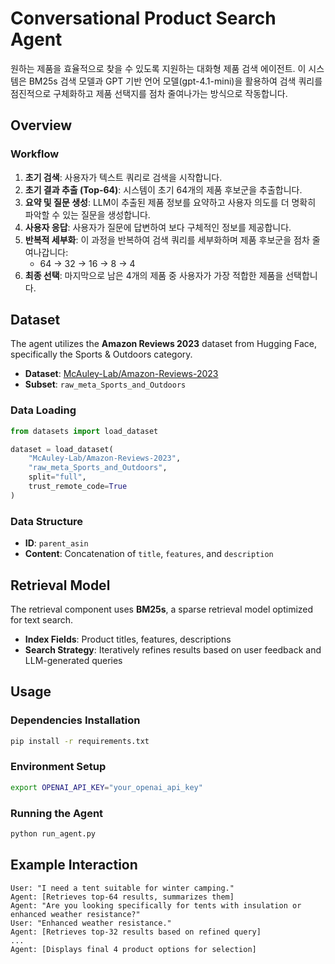 # Conversational Product Search Agent

원하는 제품을 효율적으로 찾을 수 있도록 지원하는 대화형 제품 검색 에이전트. 이 시스템은 BM25s 검색 모델과 GPT 기반 언어 모델(gpt-4.1-mini)을 활용하여 검색 쿼리를 점진적으로 구체화하고 제품 선택지를 점차 줄여나가는 방식으로 작동합니다.

## Overview

### Workflow

1. **초기 검색**: 사용자가 텍스트 쿼리로 검색을 시작합니다.
2. **초기 결과 추출 (Top-64)**: 시스템이 초기 64개의 제품 후보군을 추출합니다.
3. **요약 및 질문 생성**: LLM이 추출된 제품 정보를 요약하고 사용자 의도를 더 명확히 파악할 수 있는 질문을 생성합니다.
4. **사용자 응답**: 사용자가 질문에 답변하여 보다 구체적인 정보를 제공합니다.
5. **반복적 세부화**: 이 과정을 반복하여 검색 쿼리를 세부화하며 제품 후보군을 점차 줄여나갑니다:
    - 64 → 32 → 16 → 8 → 4
6. **최종 선택**: 마지막으로 남은 4개의 제품 중 사용자가 가장 적합한 제품을 선택합니다.


## Dataset

The agent utilizes the **Amazon Reviews 2023** dataset from Hugging Face, specifically the Sports & Outdoors category.

- **Dataset**: [McAuley-Lab/Amazon-Reviews-2023](https://huggingface.co/datasets/McAuley-Lab/Amazon-Reviews-2023)
- **Subset**: `raw_meta_Sports_and_Outdoors`

### Data Loading

```python
from datasets import load_dataset

dataset = load_dataset(
    "McAuley-Lab/Amazon-Reviews-2023",
    "raw_meta_Sports_and_Outdoors",
    split="full",
    trust_remote_code=True
)
```

### Data Structure

- **ID**: `parent_asin`
- **Content**: Concatenation of `title`, `features`, and `description`

## Retrieval Model

The retrieval component uses **BM25s**, a sparse retrieval model optimized for text search.

- **Index Fields**: Product titles, features, descriptions
- **Search Strategy**: Iteratively refines results based on user feedback and LLM-generated queries

## Usage

### Dependencies Installation

```bash
pip install -r requirements.txt
```

### Environment Setup

```bash
export OPENAI_API_KEY="your_openai_api_key"
```

### Running the Agent

```bash
python run_agent.py
```

## Example Interaction

```
User: "I need a tent suitable for winter camping."
Agent: [Retrieves top-64 results, summarizes them]
Agent: "Are you looking specifically for tents with insulation or enhanced weather resistance?"
User: "Enhanced weather resistance."
Agent: [Retrieves top-32 results based on refined query]
...
Agent: [Displays final 4 product options for selection]
```